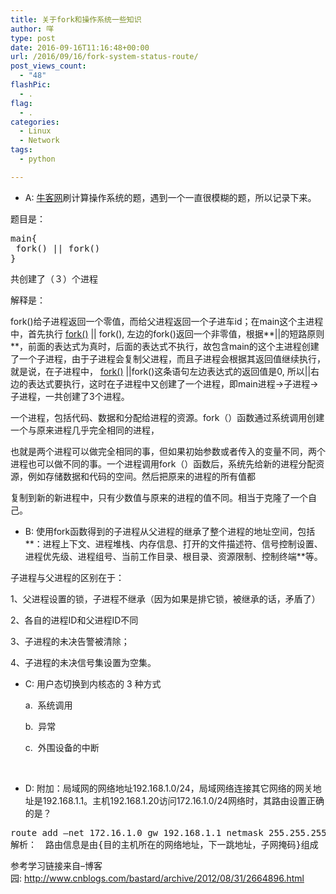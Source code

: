 ```yaml
---
title: 关于fork和操作系统一些知识
author: 咩
type: post
date: 2016-09-16T11:16:48+00:00
url: /2016/09/16/fork-system-status-route/
post_views_count:
  - "48"
flashPic:
  - .
flag:
  - .
categories:
  - Linux
  - Network
tags:
  - python

---
```

  * A: [牛客网][1]刷计算操作系统的题，遇到一个一直很模糊的题，所以记录下来。

题目是：

<pre class="lang:python decode:1 " >main{
 fork() || fork()
}
</pre>

共创建了（３）个进程
  
解释是：

fork()给子进程返回一个零值，而给父进程返回一个子进车id；在main这个主进程中，首先执行 <u>fork()</u> || fork(), 左边的fork()返回一个非零值，根据**||的短路原则**，前面的表达式为真时，后面的表达式不执行，故包含main的这个主进程创建了一个子进程，由于子进程会复制父进程，而且子进程会根据其返回值继续执行，就是说，在子进程中， <u>fork()</u> ||fork()这条语句左边表达式的返回值是0, 所以||右边的表达式要执行，这时在子进程中又创建了一个进程，即main进程->子进程->子进程，一共创建了3个进程。

一个进程，包括代码、数据和分配给进程的资源。fork（）函数通过系统调用创建一个与原来进程几乎完全相同的进程，

也就是两个进程可以做完全相同的事，但如果初始参数或者传入的变量不同，两个进程也可以做不同的事。一个进程调用fork（）函数后，系统先给新的进程分配资源，例如存储数据和代码的空间。然后把原来的进程的所有值都

复制到新的新进程中，只有少数值与原来的进程的值不同。相当于克隆了一个自己。

  * B: 使用fork函数得到的子进程从父进程的继承了整个进程的地址空间，包括**：进程上下文、进程堆栈、内存信息、打开的文件描述符、信号控制设置、进程优先级、进程组号、当前工作目录、根目录、资源限制、控制终端**等。

子进程与父进程的区别在于：

1、父进程设置的锁，子进程不继承（因为如果是排它锁，被继承的话，矛盾了）

2、各自的进程ID和父进程ID不同

3、子进程的未决告警被清除；

4、子进程的未决信号集设置为空集。

  * C: 用户态切换到内核态的 3 种方式
  
    a.  系统调用
  
    b.  异常
  
    c.  外围设备的中断

&nbsp;

  * D: 附加：局域网的网络地址192.168.1.0/24，局域网络连接其它网络的网关地址是192.168.1.1。主机192.168.1.20访问172.16.1.0/24网络时，其路由设置正确的是？

<div class="result-answer-item green-answer-item">
  <pre>route add –net 172.16.1.0 gw 192.168.1.1 netmask 255.255.255.0 metric 1
解析：　路由信息是由{目的主机所在的网络地址，下一跳地址，子网掩码}组成</pre>
</div>

参考学习链接来自&#8211;博客园: <http://www.cnblogs.com/bastard/archive/2012/08/31/2664896.html>

 [1]: http://www.nowcoder.com/test/question/done?tid=5114409&qid=26082#summary